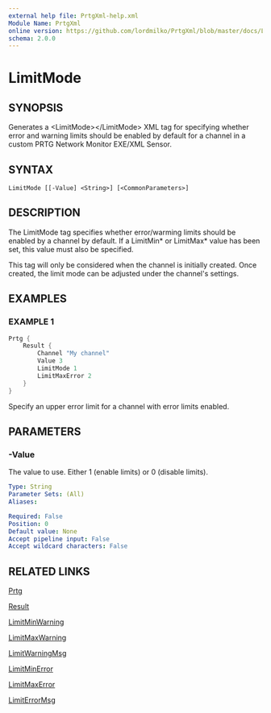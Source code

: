 ```yaml
---
external help file: PrtgXml-help.xml
Module Name: PrtgXml
online version: https://github.com/lordmilko/PrtgXml/blob/master/docs/LimitMode.md
schema: 2.0.0
---
```


# LimitMode

## SYNOPSIS

Generates a \<LimitMode\>\</LimitMode\> XML tag for specifying whether error and warning limits should be enabled by default for a channel in a custom PRTG Network Monitor EXE/XML Sensor.

## SYNTAX

```
LimitMode [[-Value] <String>] [<CommonParameters>]
```

## DESCRIPTION

The LimitMode tag specifies whether error/warming limits should be enabled by a channel by default. If a LimitMin* or LimitMax* value has been set, this value must also be specified.

This tag will only be considered when the channel is initially created. Once created, the limit mode can be adjusted under the channel's settings.

## EXAMPLES

### EXAMPLE 1

```powershell
Prtg {
    Result {
        Channel "My channel"
        Value 3
        LimitMode 1
        LimitMaxError 2
    }
}
```

Specify an upper error limit for a channel with  error limits enabled.

## PARAMETERS

### -Value
The value to use. Either 1 (enable limits) or 0 (disable limits).

```yaml
Type: String
Parameter Sets: (All)
Aliases:

Required: False
Position: 0
Default value: None
Accept pipeline input: False
Accept wildcard characters: False
```

## RELATED LINKS

[Prtg](Prtg.md)

[Result](Result.md)

[LimitMinWarning](LimitMinWarning.md)

[LimitMaxWarning](LimitMaxWarning.md)

[LimitWarningMsg](LimitWarningMsg.md)

[LimitMinError](LimitMinError.md)

[LimitMaxError](LimitMaxError.md)

[LimitErrorMsg](LimitErrorMsg.md)